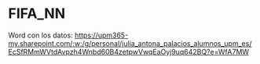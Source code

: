 # FIFA_NN

Word con los datos:
https://upm365-my.sharepoint.com/:w:/g/personal/julia_antona_palacios_alumnos_upm_es/EcSfRMmWVtdAvpzh4Wnbd60B4zetpwVwqEaOyj9uq642BQ?e=WfA7MW

